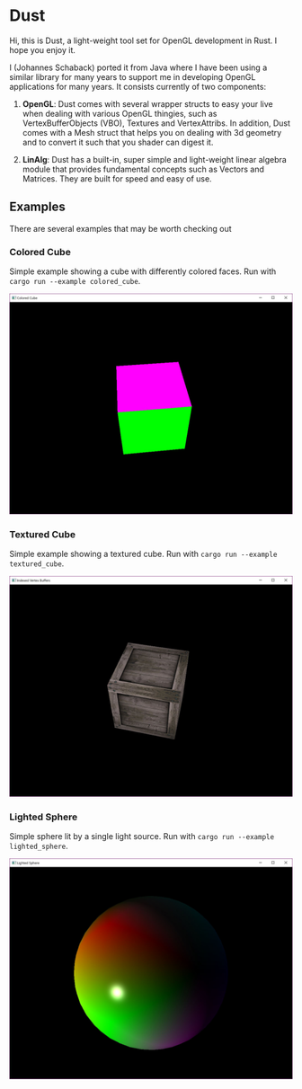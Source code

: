 # Dust
Hi, this is Dust, a light-weight tool set for OpenGL development in Rust. I hope you enjoy it.

I (Johannes Schaback) ported it from Java where I have been using a similar library for many years to support me in
developing OpenGL applications for many years. It consists currently of two components:

1. **OpenGL**: 
Dust comes with several wrapper structs to easy your live when dealing with various OpenGL thingies, such as
VertexBufferObjects (VBO), Textures and VertexAttribs.
In addition, Dust comes with a Mesh struct that helps you on dealing with 3d geometry and to convert it such that
you shader can digest it.

2. **LinAlg**: 
Dust has a built-in, super simple and light-weight linear algebra module that provides fundamental concepts such as
Vectors and Matrices. They are built for speed and easy of use.

## Examples
There are several examples that may be worth checking out

### Colored Cube
Simple example showing a cube with differently colored faces. Run with `cargo run --example colored_cube`.

![Colored Cube](/assets/colored_cube.JPG)

### Textured Cube
Simple example showing a textured cube. Run with `cargo run --example textured_cube`.

![Textured Cube](/assets/textured_cube.JPG)

### Lighted Sphere
Simple sphere lit by a single light source. Run with `cargo run --example lighted_sphere`.

![Lighted Sphere](/assets/lighted_sphere.JPG)
